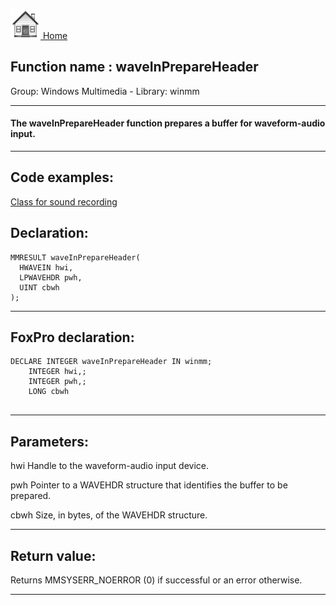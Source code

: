 [<img src="../../images/home.png"> Home ](https://github.com/VFPX/Win32API)  

## Function name : waveInPrepareHeader
Group: Windows Multimedia - Library: winmm    
***  


#### The waveInPrepareHeader function prepares a buffer for waveform-audio input.
***  


## Code examples:
[Class for sound recording](../../samples/sample_420.md)  

## Declaration:
```foxpro  
MMRESULT waveInPrepareHeader(
  HWAVEIN hwi,
  LPWAVEHDR pwh,
  UINT cbwh
);  
```  
***  


## FoxPro declaration:
```foxpro  
DECLARE INTEGER waveInPrepareHeader IN winmm;
	INTEGER hwi,;
	INTEGER pwh,;
	LONG cbwh
  
```  
***  


## Parameters:
hwi
Handle to the waveform-audio input device.

pwh
Pointer to a WAVEHDR structure that identifies the buffer to be prepared.

cbwh
Size, in bytes, of the WAVEHDR structure.
  
***  


## Return value:
Returns MMSYSERR_NOERROR (0) if successful or an error otherwise.  
***  


